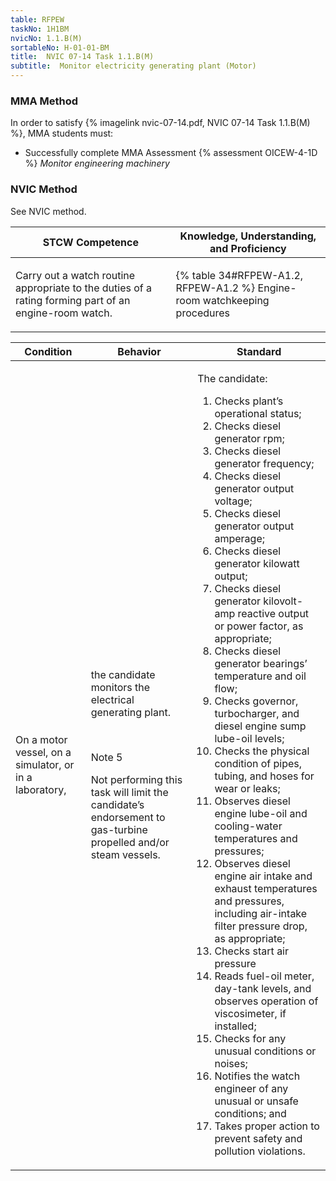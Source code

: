 ```yaml
---
table: RFPEW
taskNo: 1H1BM
nvicNo: 1.1.B(M) 
sortableNo: H-01-01-BM
title:  NVIC 07-14 Task 1.1.B(M)
subtitle:  Monitor electricity generating plant (Motor)
---
```



### MMA Method

In order to satisfy  {% imagelink nvic-07-14.pdf, NVIC 07-14 Task 1.1.B(M) %}, MMA students must:

* Successfully complete MMA Assessment {% assessment OICEW-4-1D %} *Monitor engineering machinery*


### NVIC Method

<a onclick="togglevisibility('nvic_methods')" >See NVIC method.</a>

<div id='nvic_methods' class='hide'>

<table>
<thead>
<tr>
<th class='forty'> STCW Competence </th>
<th class='sixty'> Knowledge, Understanding, and Proficiency </th>
</tr>
</thead>




<tbody>
<tr><td markdown='1'>

Carry out a watch routine appropriate to the duties of a rating forming part of an engine-room watch.

</td><td markdown='1'>

{% table 34#RFPEW-A1.2, RFPEW-A1.2 %} Engine-room watchkeeping procedures

</td></tr>


</tbody>
</table>


<table>
<thead>
<tr><th class='twenty'>  Condition </th><th class='twenty'> Behavior </th><th  class='sixty'>Standard </th></tr>
</thead>
<tbody >



<tr><td markdown='1'>

On a motor vessel, on a simulator, or in a laboratory,

</td><td markdown='1'>

the candidate monitors the electrical generating plant.

<br>

<div class="tooltip" markdown='1'>

Note 5

Not performing this task will limit the candidate’s endorsement to gas-turbine propelled and/or steam vessels.

</div>


</td><td markdown='1'>

The candidate:

1. Checks plant’s operational status;
2. Checks diesel generator rpm;
3. Checks diesel generator frequency;
4. Checks diesel generator output voltage;
5. Checks diesel generator output amperage;
6. Checks diesel generator kilowatt output;
7. Checks diesel generator kilovolt-amp reactive output or power factor, as appropriate;
8. Checks diesel generator bearings’ temperature and oil flow;
9. Checks governor, turbocharger, and diesel engine sump lube-oil levels;
10. Checks the physical condition of pipes, tubing, and hoses for wear or leaks;
11. Observes diesel engine lube-oil and cooling-water temperatures and pressures;
12. Observes diesel engine air intake and exhaust temperatures and pressures, including air-intake filter pressure drop, as appropriate;
13. Checks start air pressure
14. Reads fuel-oil meter, day-tank levels, and observes operation of viscosimeter, if installed;
15. Checks for any unusual conditions or noises;
16. Notifies the watch engineer of any unusual or unsafe conditions; and
17. Takes proper action to prevent safety and pollution violations.

</td></tr>
</tbody>
</table>
</div>
